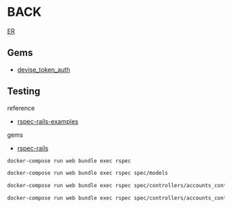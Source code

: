 # BACK

[ER](https://drive.google.com/file/d/1KcrZQ3ejE4QzUY7tAJzDBRrklgK9Sui4/view?usp=sharing)

## Gems

- [devise_token_auth](https://github.com/lynndylanhurley/devise_token_auth)

## Testing

reference

- [rspec-rails-examples](https://github.com/eliotsykes/rspec-rails-examples)

gems

- [rspec-rails](https://github.com/rspec/rspec-rails)

```sh
docker-compose run web bundle exec rspec

docker-compose run web bundle exec rspec spec/models

docker-compose run web bundle exec rspec spec/controllers/accounts_controller_spec.rb

docker-compose run web bundle exec rspec spec/controllers/accounts_controller_spec.rb:8
```
